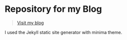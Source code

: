 # Repository for my Blog

> [Visit my blog](https://takreemakhter.github.io/DataDriven.blog/)

I used the Jekyll static site generator with minima theme.

